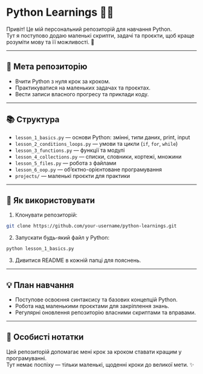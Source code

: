 # Python Learnings 🐍✨

Привіт! Це мій персональний репозиторій для навчання Python.  
Тут я поступово додаю маленькі скрипти, задачі та проєкти, щоб краще розуміти мову та її можливості. 🌸

---

## 📝 Мета репозиторію
- Вчити Python з нуля крок за кроком.
- Практикуватися на маленьких задачах та проєктах.
- Вести записи власного прогресу та приклади коду.

---

## 📚 Структура
- `lesson_1_basics.py` — основи Python: змінні, типи даних, print, input  
- `lesson_2_conditions_loops.py` — умови та цикли (`if`, `for`, `while`)  
- `lesson_3_functions.py` — функції та модулі  
- `lesson_4_collections.py` — списки, словники, кортежі, множини  
- `lesson_5_files.py` — робота з файлами  
- `lesson_6_oop.py` — об’єктно-орієнтоване програмування  
- `projects/` — маленькі проєкти для практики  

---

## 🚀 Як використовувати
1. Клонувати репозиторій:  
```bash
git clone https://github.com/your-username/python-learnings.git
```
2. Запускати будь-який файл у Python:  
```bash
python lesson_1_basics.py
```
3. Дивитися README в кожній папці для пояснень.

---

## 💡 План навчання
- Поступове освоєння синтаксису та базових концепцій Python.
- Робота над маленькими проєктами для закріплення знань.
- Регулярні оновлення репозиторію власними скриптами та вправами.

---

## 🌸 Особисті нотатки
Цей репозиторій допомагає мені крок за кроком ставати кращим у програмуванні.  
Тут немає поспіху — тільки маленькі, щоденні кроки до великої мети. ✨
